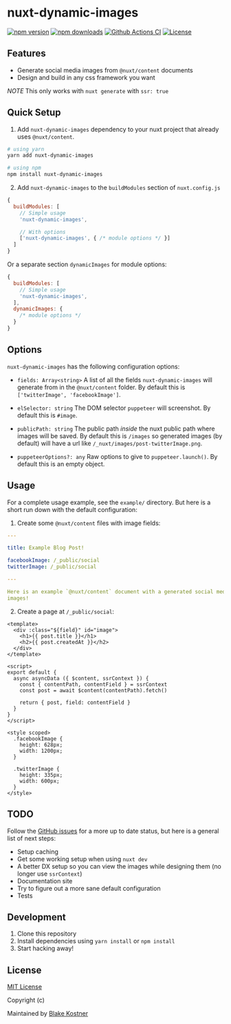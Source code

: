 # nuxt-dynamic-images

[![npm version][npm-version-src]][npm-version-href]
[![npm downloads][npm-downloads-src]][npm-downloads-href]
[![Github Actions CI][github-actions-ci-src]][github-actions-ci-href]
[![License][license-src]][license-href]

## Features

- Generate social media images from `@nuxt/content` documents
- Design and build in any css framework you want

_NOTE_ This only works with `nuxt generate` with `ssr: true`

## Quick Setup

1. Add `nuxt-dynamic-images` dependency to your nuxt project that already uses
`@nuxt/content`.

```bash
# using yarn
yarn add nuxt-dynamic-images

# using npm
npm install nuxt-dynamic-images
```

2. Add `nuxt-dynamic-images` to the `buildModules` section of
`nuxt.config.js`

```js
{
  buildModules: [
    // Simple usage
    'nuxt-dynamic-images',

    // With options
    ['nuxt-dynamic-images', { /* module options */ }]
  ]
}
```

Or a separate section `dynamicImages` for module options:

```js
{
  buildModules: [
    // Simple usage
    'nuxt-dynamic-images',
  ],
  dynamicImages: {
    /* module options */
  }
}
```

## Options

`nuxt-dynamic-images` has the following configuration options:

- `fields: Array<string>` A list of all the fields `nuxt-dynamic-images`
will generate from in the `@nuxt/content` folder. By default this is
`['twitterImage', 'facebookImage']`.

- `elSelector: string` The DOM selector `puppeteer` will screenshot. By default
this is `#image`.

- `publicPath: string` The public path _inside_ the nuxt public path where
images will be saved. By default this is `/images` so generated images
(by default) will have a url like `/_nuxt/images/post-twitterImage.png`.

- `puppeteerOptions?: any` Raw options to give to `puppeteer.launch()`. By
default this is an empty object.

## Usage

For a complete usage example, see the `example/` directory. But here is a short
run down with the default configuration:

1) Create some `@nuxt/content` files with image fields:

```yaml
---

title: Example Blog Post!

facebookImage: /_public/social
twitterImage: /_public/social

---

Here is an example `@nuxt/content` document with a generated social media
images!
```

2) Create a page at `/_public/social`:

```vue
<template>
  <div :class="${field}" id="image">
    <h1>{{ post.title }}</h1>
    <h2>{{ post.createdAt }}</h2>
  </div>
</template>

<script>
export default {
  async asyncData ({ $content, ssrContext }) {
    const { contentPath, contentField } = ssrContext
    const post = await $content(contentPath).fetch()

    return { post, field: contentField }
  }
}
</script>

<style scoped>
  .facebookImage {
    height: 628px;
    width: 1200px;
  }

  .twitterImage {
    height: 335px;
    width: 600px;
  }
</style>
```

## TODO

Follow the [GitHub issues](https://github.com/btkostner/nuxt-dynamic-images)
for a more up to date status, but here is a general list of next steps:

- Setup caching
- Get some working setup when using `nuxt dev`
- A better DX setup so you can view the images while designing them (no longer
use `ssrContext`)
- Documentation site
- Try to figure out a more sane default configuration
- Tests

## Development

1. Clone this repository
2. Install dependencies using `yarn install` or `npm install`
3. Start hacking away!

## License

[MIT License](./LICENSE)

Copyright (c)

Maintained by [Blake Kostner](https://github.com/btkostner)

<!-- Badges -->
[npm-version-src]: https://img.shields.io/npm/v/nuxt-dynamic-images/latest.svg
[npm-version-href]: https://npmjs.com/package/nuxt-dynamic-images

[npm-downloads-src]: https://img.shields.io/npm/dt/nuxt-dynamic-images
[npm-downloads-href]: https://npmjs.com/package/nuxt-dynamic-images

[github-actions-ci-src]: https://github.com/btkostner/nuxt-dynamic-images/workflows/CI/badge.svg
[github-actions-ci-href]: https://github.com/btkostner/nuxt-dynamic-images/actions?query=workflow%3ACI

[license-src]: https://img.shields.io/npm/l/nuxt-dynamic-images.svg
[license-href]: https://npmjs.com/package/nuxt-dynamic-images
